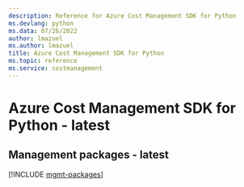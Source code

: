 ```yaml
---
description: Reference for Azure Cost Management SDK for Python
ms.devlang: python
ms.data: 07/26/2022
author: lmazuel
ms.author: lmazuel
title: Azure Cost Management SDK for Python
ms.topic: reference
ms.service: costmanagement
---
```

# Azure Cost Management SDK for Python - latest

## Management packages - latest
[!INCLUDE [mgmt-packages](cost-management-mgmt-index.md)]